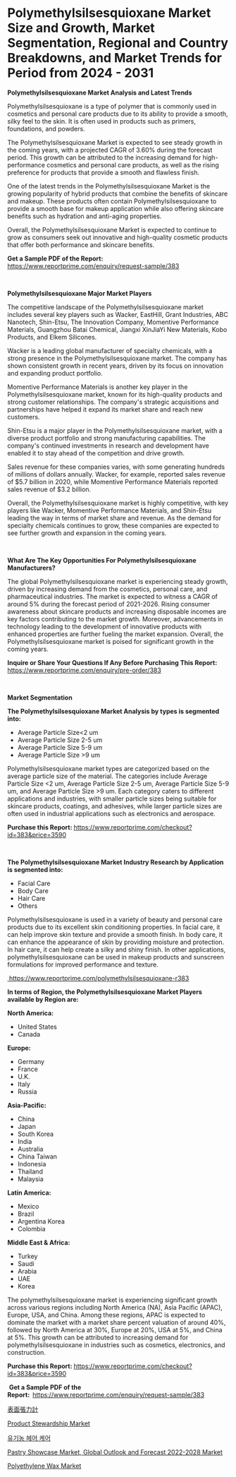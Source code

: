 <p><h1>Polymethylsilsesquioxane Market Size and Growth, Market Segmentation, Regional and Country Breakdowns, and Market Trends for Period from 2024 -  2031</h1></p><p><strong>Polymethylsilsesquioxane Market Analysis and Latest Trends</strong></p>
<p><p>Polymethylsilsesquioxane is a type of polymer that is commonly used in cosmetics and personal care products due to its ability to provide a smooth, silky feel to the skin. It is often used in products such as primers, foundations, and powders.</p><p>The Polymethylsilsesquioxane Market is expected to see steady growth in the coming years, with a projected CAGR of 3.60% during the forecast period. This growth can be attributed to the increasing demand for high-performance cosmetics and personal care products, as well as the rising preference for products that provide a smooth and flawless finish.</p><p>One of the latest trends in the Polymethylsilsesquioxane Market is the growing popularity of hybrid products that combine the benefits of skincare and makeup. These products often contain Polymethylsilsesquioxane to provide a smooth base for makeup application while also offering skincare benefits such as hydration and anti-aging properties.</p><p>Overall, the Polymethylsilsesquioxane Market is expected to continue to grow as consumers seek out innovative and high-quality cosmetic products that offer both performance and skincare benefits.</p></p>
<p><strong>Get a Sample PDF of the Report:&nbsp;</strong> <a href="https://www.reportprime.com/enquiry/request-sample/383">https://www.reportprime.com/enquiry/request-sample/383</a></p>
<p>&nbsp;</p>
<p><strong>Polymethylsilsesquioxane Major Market Players</strong></p>
<p><p>The competitive landscape of the Polymethylsilsesquioxane market includes several key players such as Wacker, EastHill, Grant Industries, ABC Nanotech, Shin-Etsu, The Innovation Company, Momentive Performance Materials, Guangzhou Batai Chemical, Jiangxi XinJiaYi New Materials, Kobo Products, and Elkem Silicones.</p><p>Wacker is a leading global manufacturer of specialty chemicals, with a strong presence in the Polymethylsilsesquioxane market. The company has shown consistent growth in recent years, driven by its focus on innovation and expanding product portfolio.</p><p>Momentive Performance Materials is another key player in the Polymethylsilsesquioxane market, known for its high-quality products and strong customer relationships. The company's strategic acquisitions and partnerships have helped it expand its market share and reach new customers.</p><p>Shin-Etsu is a major player in the Polymethylsilsesquioxane market, with a diverse product portfolio and strong manufacturing capabilities. The company's continued investments in research and development have enabled it to stay ahead of the competition and drive growth.</p><p>Sales revenue for these companies varies, with some generating hundreds of millions of dollars annually. Wacker, for example, reported sales revenue of $5.7 billion in 2020, while Momentive Performance Materials reported sales revenue of $3.2 billion.</p><p>Overall, the Polymethylsilsesquioxane market is highly competitive, with key players like Wacker, Momentive Performance Materials, and Shin-Etsu leading the way in terms of market share and revenue. As the demand for specialty chemicals continues to grow, these companies are expected to see further growth and expansion in the coming years.</p></p>
<p>&nbsp;</p>
<p><strong>What Are The Key Opportunities For Polymethylsilsesquioxane Manufacturers?</strong></p>
<p><p>The global Polymethylsilsesquioxane market is experiencing steady growth, driven by increasing demand from the cosmetics, personal care, and pharmaceutical industries. The market is expected to witness a CAGR of around 5% during the forecast period of 2021-2026. Rising consumer awareness about skincare products and increasing disposable incomes are key factors contributing to the market growth. Moreover, advancements in technology leading to the development of innovative products with enhanced properties are further fueling the market expansion. Overall, the Polymethylsilsesquioxane market is poised for significant growth in the coming years.</p></p>
<p><strong>Inquire or Share Your Questions If Any Before Purchasing This Report:</strong> <a href="https://www.reportprime.com/enquiry/pre-order/383">https://www.reportprime.com/enquiry/pre-order/383</a></p>
<p>&nbsp;</p>
<p><strong>Market Segmentation</strong></p>
<p><strong>The Polymethylsilsesquioxane Market Analysis by types is segmented into:</strong></p>
<p><ul><li>Average Particle Size<2 um</li><li>Average Particle Size 2-5 um</li><li>Average Particle Size 5-9 um</li><li>Average Particle Size >9 um</li></ul></p>
<p><p>Polymethylsilsesquioxane market types are categorized based on the average particle size of the material. The categories include Average Particle Size <2 um, Average Particle Size 2-5 um, Average Particle Size 5-9 um, and Average Particle Size >9 um. Each category caters to different applications and industries, with smaller particle sizes being suitable for skincare products, coatings, and adhesives, while larger particle sizes are often used in industrial applications such as electronics and aerospace.</p></p>
<p><strong>Purchase this Report:&nbsp;</strong><a href="https://www.reportprime.com/checkout?id=383&price=3590">https://www.reportprime.com/checkout?id=383&price=3590</a></p>
<p>&nbsp;</p>
<p><strong>The Polymethylsilsesquioxane Market Industry Research by Application is segmented into:</strong></p>
<p><ul><li>Facial Care</li><li>Body Care</li><li>Hair Care</li><li>Others</li></ul></p>
<p><p>Polymethylsilsesquioxane is used in a variety of beauty and personal care products due to its excellent skin conditioning properties. In facial care, it can help improve skin texture and provide a smooth finish. In body care, it can enhance the appearance of skin by providing moisture and protection. In hair care, it can help create a silky and shiny finish. In other applications, polymethylsilsesquioxane can be used in makeup products and sunscreen formulations for improved performance and texture.</p></p>
<p><a href="https://www.reportprime.com/polymethylsilsesquioxane-r383">&nbsp;https://www.reportprime.com/polymethylsilsesquioxane-r383</a></p>
<p><strong>In terms of Region, the Polymethylsilsesquioxane Market Players available by Region are:</strong></p>
<p>
    <p> <strong> North America: </strong>
        <ul>
            <li>United States</li>
            <li>Canada</li>
        </ul>
        </p> 
    <p> <strong> Europe: </strong>
        <ul>
            <li>Germany</li>
            <li>France</li>
            <li>U.K.</li>
            <li>Italy</li>
            <li>Russia</li>
        </ul>
        </p> 
    <p> <strong> Asia-Pacific: </strong>
        <ul>
            <li>China</li>
            <li>Japan</li>
            <li>South Korea</li>
            <li>India</li>
            <li>Australia</li>
            <li>China Taiwan</li>
            <li>Indonesia</li>
            <li>Thailand</li>
            <li>Malaysia</li>
        </ul>
        </p> 
    <p> <strong> Latin America: </strong>
        <ul>
            <li>Mexico</li>
            <li>Brazil</li>
            <li>Argentina Korea</li>
            <li>Colombia</li>
        </ul>
        </p> 
    <p> <strong> Middle East & Africa: </strong>
        <ul>
            <li>Turkey</li>
            <li>Saudi</li>
            <li>Arabia</li>
            <li>UAE</li>
            <li>Korea</li>
        </ul>
    </p>
    </p>
<p><p>The polymethylsilsesquioxane market is experiencing significant growth across various regions including North America (NA), Asia Pacific (APAC), Europe, USA, and China. Among these regions, APAC is expected to dominate the market with a market share percent valuation of around 40%, followed by North America at 30%, Europe at 20%, USA at 5%, and China at 5%. This growth can be attributed to increasing demand for polymethylsilsesquioxane in industries such as cosmetics, electronics, and construction.</p></p>
<p><strong>Purchase this Report: </strong><a href="https://www.reportprime.com/checkout?id=383&price=3590">https://www.reportprime.com/checkout?id=383&price=3590</a></p>
<p>&nbsp;<strong>Get a Sample PDF of the Report:&nbsp;&nbsp;</strong><a href="https://www.reportprime.com/enquiry/request-sample/383">https://www.reportprime.com/enquiry/request-sample/383</a></p>
<p><strong></strong></p>
<p><p><a href="https://medium.com/@alfredodance/%E8%A1%A8%E9%9D%A2%E5%BC%B5%E5%8A%9B%E3%83%A1%E3%83%BC%E3%82%BF%E3%83%BC%E5%B8%82%E5%A0%B4-%E3%82%B0%E3%83%AD%E3%83%BC%E3%83%90%E3%83%AB%E3%81%8A%E3%82%88%E3%81%B3%E5%9C%B0%E5%9F%9F%E5%88%86%E6%9E%90-%E5%9C%B0%E5%9F%9F-%E5%9B%BD%E3%83%AC%E3%83%99%E3%83%AB%E3%81%AE%E5%88%86%E6%9E%90-%E7%AB%B6%E4%BA%89%E7%8A%B6%E6%B3%81%E3%81%AB%E7%84%A6%E7%82%B9%E3%82%92%E5%BD%93%E3%81%A6%E3%81%9F%E5%88%86%E6%9E%90%E3%81%A8%E4%BA%88%E6%B8%AC-2024%E5%B9%B4-2031%E5%B9%B4-9d323464cf77">表面張力計</a></p><p><a href="https://issuu.com/reportprime-2/docs/product-stewardship-market-size-2030.pptx">Product Stewardship Market</a></p><p><a href="https://medium.com/@flower89678/%EC%9C%A0%EA%B8%B0%EB%86%8D-%ED%97%A4%EC%96%B4-%EC%BC%80%EC%96%B4-%EC%8B%9C%EC%9E%A5-%EA%B0%9C%EC%9A%94-2024%EB%85%84%EB%B6%80%ED%84%B0-2031%EB%85%84%EA%B9%8C%EC%A7%80%EC%9D%98-%EA%B8%80%EB%A1%9C%EB%B2%8C-%EC%8B%9C%EC%9E%A5-%EB%8F%99%ED%96%A5%EA%B3%BC-%EC%A0%84%EB%A7%9D-bb22b1cb78fd">유기농 헤어 케어</a></p><p><a href="https://medium.com/@sloanlkins7856/pastry-showcase-market-global-outlook-and-forecast-2022-2028-market-emerging-trends-and-future-a4ee72a9774a">Pastry Showcase Market, Global Outlook and Forecast 2022-2028 Market</a></p><p><a href="https://github.com/waylose1223/Market-Research-Report-List-1/blob/main/polyethylene-wax-market.md">Polyethylene Wax Market</a></p></p>